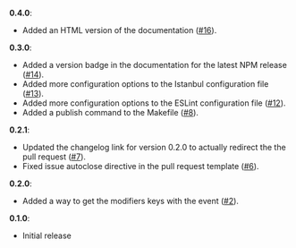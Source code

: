 **0.4.0**:
- Added an HTML version of the documentation ([#16](./pull/16)).

**0.3.0**:
- Added a version badge in the documentation for the latest NPM release ([#14](./pull/14)).
- Added more configuration options to the Istanbul configuration file ([#13](./pull/13)).
- Added more configuration options to the ESLint configuration file ([#12](./pull/12)).
- Added a publish command to the Makefile ([#8](./pull/8)).

**0.2.1**:
- Updated the changelog link for version 0.2.0 to actually redirect the the pull request ([#7](./pull/7)).
- Fixed issue autoclose directive in the pull request template ([#6](./pull/6)).

**0.2.0**:
- Added a way to get the modifiers keys with the event ([#2](./pull/2)).

**0.1.0**:
- Initial release
